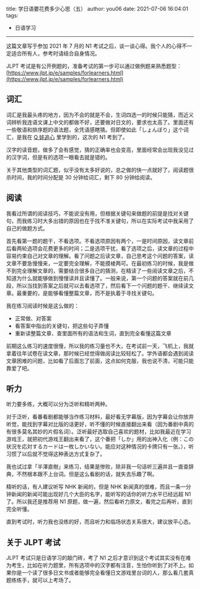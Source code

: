 title: 学日语要花费多少心思（五）
author: you06
date: 2021-07-06 16:04:01
tags:
  - 日语学习
---
这篇文章写于参加 2021 年 7 月的 N1 考试之后，谈一谈心得。我个人的心得不一定适合所有人，参考时请结合自身情况。

JLPT 考试是有公开例题的，准备考试的第一步可以通过做例题来熟悉题型：[https://www.jlpt.jp/e/samples/forlearners.html](https://www.jlpt.jp/e/samples/forlearners.html)

## 词汇

词汇是我最头疼的地方，因为不会的就是不会，生词四选一的时候只能猜，而近义词辨析我连语文课上中文的都做不好，还要做对日文的，要求也太高了。里面还有一些敬语和排序题的语法题，全凭语感瞎猜。但即使如此「しょんぼり」这个词汇，是我在 [Q 娃追心](https://bangumi.tv/subject/4124) 里学到的，这次的 N1 考到了。

汉字的读音题，做多了会有感觉，猜的正确率也会变高，里面经常会出现我没见过的汉字词，但是有的选项一眼看去就是错的。

关于其他类型的词汇题，似乎没有太多好说的，总之做的快一点就好了，阅读题很杀时间，我的时间分配是 30 分钟给词汇，剩下 80 分钟给阅读。

## 阅读

我看过所谓的阅读技巧，不能说没有用，但根据关键句来做题的前提是找对关键句，而我练习时大多出错的原因也在于找不准关键句，所以在实际考试中我采用了自己的做题方式。

首先看第一题的题干，不看选项。不看选项原因有两个，一是时间原因，读文章前后看两轮选项会花费更多的时间；二是选项干扰，看了选项之后，读文章的过程中容易约束自己对文章的理解。看了问题之后读文章，自己思考这个问题的答案，读文章不要急慢慢来，一定要完全理解，不能摸棱两可。在最初练习的时候，我是做不到完全理解文章的，需要结合很多自己的猜测，在精读了一些阅读文章之后，不知道为什么就能够做到慢慢读并且读懂了。一般来说，第一个问题的答案就在前几段，所以当找到答案之后就可以去看选项了，然后看下一个问题的题干、继续读文章。最重要的，是能够看懂整篇文章，而不是执着于寻找关键句。

我在练习阅读时候是这么做的：

- 正常做、对答案
- 看答案中指出的关键句，把这些句子弄懂
- 重新读整篇文章、查里面所有的语法和生词，直到完全看懂这篇文章

前期这么练习的速度很慢，所以我的练习量也不大，在考试前一天，飞机上，我就拿着往年试卷在读文章，那时候已经觉得做阅读比较轻松了。学外语都会遇到阅读文章困难的问题，比如看了后面忘了前面，这点如何克服，我也说不清，可能只能靠爱了吧。

## 听力

听力要多练，大概可以分为泛听和精听两种。

对于泛听，看番看剧都能够当作练习材料，最好看无字幕版，因为字幕会让你放弃听觉，能找到字幕对比版的话更好，听不懂的时候直接翻出来看（因为番剧中真的有很多莫名其妙的片假名词）。泛听最好选取自己喜欢的题材，比如我最近在学习游戏王，就把初代游戏王翻出来看了，这个番把「しか」用的出神入化（例：この状況を応対するカードは一枚しかいない。能应对这种情况的卡牌只有一张。），听习惯了以后就不觉得这种表达方式复杂了。

我也试过拿「半澤直樹」来练习，结果是惨败，除非我一句话听三遍并且一直查辞典，不然根本跟不上台词。但是这么看剧的话，就失去乐趣了啊。

精听的话，有人建议听写 NHK 新闻的，但是 NHK 新闻真的很难，而且一条一分钟新闻的新闻可能出现好几个大臣的名字，能听写的话你的听力水平已经远超 N1 了。所以我还是推荐用 N1 原题，做一遍，然后看听力原文，看完之后再听，直到完全听懂。

直到考试时，听力我也没练的好，而且听力和临场状态关系很大，建议放平心态。

## 关于 JLPT 考试

JLPT 考试只是日语学习的敲门砖，考了 N1 之后才意识到这个考试其实没有在难为考生，比如在听力题里，所有选项中的汉字都有注音，生怕你听到了对不上。如果你是一个读了很多日文书或者能够完全看懂日文游戏里台词的人，那么看几套真题练练手，就可以上考场了。
